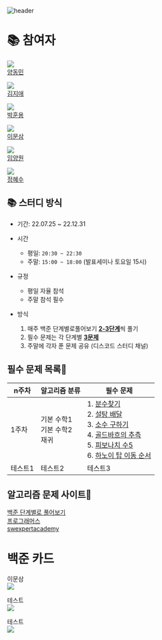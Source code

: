 ![header](https://capsule-render.vercel.app/api?type=waving&color=auto&height=300&section=header&text=브론즈에서%20플레까지!&desc=%20📚(SSAFY%208기%20알고리즘%20스터디)📚&fontSize=49)

<div align=left>
    <h1>📚 참여자</h1>
    <p>
        <img src="http://mazassumnida.wtf/api/mini/generate_badge?boj=fpdhslr7">
        <br>
        <a href='#'>양동민</a>
    </p>
    <p>
        <img src="http://mazassumnida.wtf/api/mini/generate_badge?boj=fpdhslr7">
        <br>
        <a href='#'>김지애</a>
    </p>
    <p>
        <img src="http://mazassumnida.wtf/api/mini/generate_badge?boj=fpdhslr7">
        <br>
        <a href='#'>박훈용</a>
    </p>
    <p>
        <img src="http://mazassumnida.wtf/api/mini/generate_badge?boj=fpdhslr7">
        <br>
        <a href='https://github.com/moonthree'>이문삼</a>
    </p>
    <p>
        <img src="http://mazassumnida.wtf/api/mini/generate_badge?boj=fpdhslr7">
        <br>
        <a href='#'>임양원</a>
    </p>
    <p>
        <img src="http://mazassumnida.wtf/api/mini/generate_badge?boj=fpdhslr7">
        <br>
        <a href='#'>정혜수</a>
    </p>
    
</div>

## 📚 스터디 방식

- 기간: 22.07.25 ~ 22.12.31

- 시간
    - 평일: `20:30 ~ 22:30`
    - 주말: `15:00 ~ 18:00` (발표세미나 토요일 15시)
- 규정
    - 평일 자율 참석
    - 주말 참석 필수
- 방식
    1. 매주 백준 단계별로풀어보기 <u>**2-3단계**</u>씩 풀기
    2. 필수 문제는 각 단계별 <u>**3문제**</u>
    3. 주말에 각자 푼 문제 공유 (디스코드 스터디 채널)

## 필수 문제 목록🌳
|n주차|알고리즘 분류|필수 문제|
|------|---|---|
|1주차|기본 수학1 <br/> 기본 수학2 <br/> 재귀<br/> |1. [분수찾기](https://www.acmicpc.net/problem/1193)<br/> 2. [설탕 배달](https://www.acmicpc.net/problem/2839)<br/> 3. [소수 구하기](https://www.acmicpc.net/problem/1929)<br/> 4. [골드바흐의 추측](https://www.acmicpc.net/problem/9020)<br/> 5. [피보나치 수5](https://www.acmicpc.net/problem/10870)<br/> 6. [하노이 탑 이동 순서](https://www.acmicpc.net/problem/11729)<br/>|
|테스트1|테스트2|테스트3|

<!-- <table>
  <tr>
    <th>주차</th>
    <th>알고리즘 분류</th>
    <th>문제</th>
  </tr>
  <tr>
    <td colspan = 3>1주차</td>
    <td colspan = 3>입출력과 사칙연산</td>
    <td><a href="https://www.acmicpc.net/problem/2557">Hello World</a></td>
  </tr>
  <tr>
    <td>내용</td>
    <td>내용</td>
    <td>내용</td>
  </tr>
</table> -->

## 알고리즘 문제 사이트📖
[백준 단계별로 풀어보기](https://www.acmicpc.net/step) <br/>
[프로그래머스](https://programmers.co.kr/) <br/>
[swexpertacademy](https://swexpertacademy.com/main/main.do) <br/>

<div>
    <h1>백준 카드</h1>
    <p>
        이문삼
        <br>
        <img align='center' src="http://mazassumnida.wtf/api/v2/generate_badge?boj=fpdhslr7">
    </p>
    <p>
        테스트
        <br>
        <img align='center' src="http://mazassumnida.wtf/api/v2/generate_badge?boj=yms737">
    </p>
    <p>
        테스트
        <br>
        <img align='center' src="http://mazassumnida.wtf/api/v2/generate_badge?boj=meanwo0603">
    </p>
</div>

